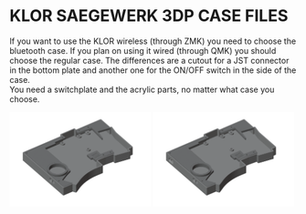 # KLOR SAEGEWERK 3DP CASE FILES 

If you want to use the KLOR wireless (through ZMK) you need to choose the bluetooth case. If you plan on using it wired (through QMK) you should choose the regular case. The differences are a cutout for a JST connector in the bottom plate and another one for the ON/OFF switch in the side of the case.\
You need a switchplate and the acrylic parts, no matter what case you choose.

[<img alt="saegewerk" width="49%" src="/case/docs/images/saegewerk_3dp.png" title="saegewerk" />](/case/3DP/saegewerk/regular/)
[<img alt="saegewerk bluetooth" width="49%" src="/case/docs/images/saegewerk_3dp_ble.png" title="saegewerk bluetooth" />](/case/3DP/saegewerk/bluetooth/)